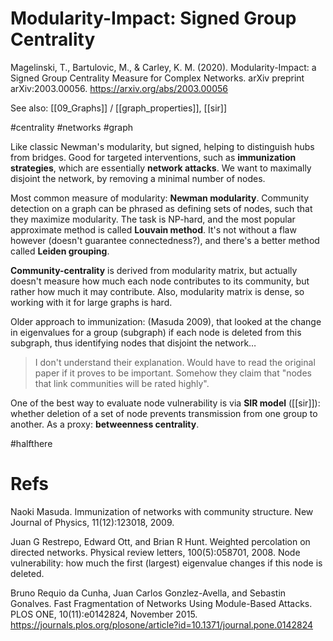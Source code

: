 # Modularity-Impact: Signed Group Centrality

Magelinski, T., Bartulovic, M., & Carley, K. M. (2020). Modularity-Impact: a Signed Group Centrality Measure for Complex Networks. arXiv preprint arXiv:2003.00056.
https://arxiv.org/abs/2003.00056

See also: [[09_Graphs]] / [[graph_properties]], [[sir]]

#centrality #networks #graph


Like classic Newman's modularity, but signed, helping to distinguish hubs from bridges. Good for targeted interventions, such as **immunization strategies**, which are essentially **network attacks**. We want to maximally disjoint the network, by removing a minimal number of nodes.

Most common measure of modularity: **Newman modularity**. Community detection on a graph can be phrased as defining sets of nodes, such that they maximize modularity. The task is NP-hard, and the most popular approximate method is called **Louvain method**. It's not without a flaw however (doesn't guarantee connectedness?), and there's a better method called **Leiden grouping**.

**Community-centrality** is derived from modularity matrix, but actually doesn't measure how much each node contributes to its community, but rather how much it may contribute. Also, modularity matrix is dense, so working with it for large graphs is hard.

Older approach to immunization: (Masuda 2009), that looked at the change in eigenvalues for a group (subgraph) if each node is deleted from this subgraph, thus identifying nodes that disjoint the network…

> I don't understand their explanation. Would have to read the original paper if it proves to be important. Somehow they claim that "nodes that link communities will be rated highly".	

One of the best way to evaluate node vulnerability is via **SIR model** ([[sir]]): whether deletion of a set of node prevents transmission from one group to another. As a proxy: **betweenness centrality**.

#halfthere

# Refs

Naoki Masuda. Immunization of networks with community structure. New Journal of Physics,
11(12):123018, 2009.

Juan G Restrepo, Edward Ott, and Brian R Hunt. Weighted percolation on directed networks.
Physical review letters, 100(5):058701, 2008.
Node vulnerability: how much the first (largest) eigenvalue changes if this node is deleted.

Bruno Requio da Cunha, Juan Carlos Gonzlez-Avella, and Sebastin Gonalves. Fast Fragmentation of Networks Using Module-Based Attacks. PLOS ONE, 10(11):e0142824, November 2015.
https://journals.plos.org/plosone/article?id=10.1371/journal.pone.0142824